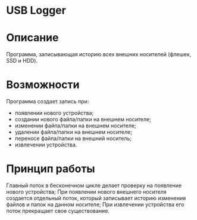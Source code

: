 # USB Logger

# Описание

Программа, записывающая историю всех внешних носителей (флешек, SSD и HDD).

# Возможности

Программа создает запись при:
- появлении нового устройства;
- создании нового файла/папки на внешнем носителе;
- изменении файла/папки на внешнем носителе;
- удалении файла/папки на внешнем носителе;
- переносе файла/папки на внешний носитель;
- извлечении устройства.

# Принцип работы

Главный поток в бесконечном цикле делает проверку на появление нового устройства;
При появлении нового внешнего носителя создается отдельный поток, который записывает историю изменения файлов и папок на данном носителе;
При извлечении устройства его поток прекращает свое существование.